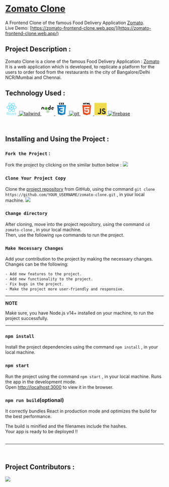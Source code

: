 # [Zomato Clone](https://zomato-frontend-clone.web.app/)

A Frontend Clone of the famous Food Delivery Application [Zomato](https://www.zomato.com/bangalore/restaurants?utm_source=google&utm_medium=cpc&utm_campaign=Gsearch_P-MWeb_O-NA_C-Brand_A-NewUser_SC-Generic_L-PanIndia&utm_term=zomato&gclid=EAIaIQobChMIhqvg7vev8wIVd51LBR1U1goKEAAYASAAEgJLS_D_BwE).<br>
Live Demo: [https://zomato-frontend-clone.web.app/](https://zomato-frontend-clone.web.app/)

## Project Description :

Zomato Clone is a clone of the famous Food Delivery Application : [Zomato](https://www.zomato.com/bangalore/restaurants?utm_source=google&utm_medium=cpc&utm_campaign=Gsearch_P-MWeb_O-NA_C-Brand_A-NewUser_SC-Generic_L-PanIndia&utm_term=zomato&gclid=EAIaIQobChMIhqvg7vev8wIVd51LBR1U1goKEAAYASAAEgJLS_D_BwE)<br>
It is a web application which is developed, to replicate a platform for the users to order food from the restaurants in the city of Bangalore/Delhi NCR/Mumbai and Chennai.

## Technology Used :
<p align="left"><a href="https://reactjs.org/" target="_blank"> <img src="https://raw.githubusercontent.com/devicons/devicon/master/icons/react/react-original-wordmark.svg" alt="react" width="40" height="40"/> </a> <a href="https://tailwindcss.com/" target="_blank"> <img src="https://www.vectorlogo.zone/logos/tailwindcss/tailwindcss-icon.svg" alt="tailwind" width="40" height="40"/> </a> <a href="https://nodejs.org" target="_blank"> <img src="https://raw.githubusercontent.com/devicons/devicon/master/icons/nodejs/nodejs-original-wordmark.svg" alt="nodejs" width="40" height="40"/> </a><a href="https://www.w3schools.com/css/" target="_blank"> <img src="https://raw.githubusercontent.com/devicons/devicon/master/icons/css3/css3-original-wordmark.svg" alt="css3" width="40" height="40"/> </a> <a href="https://git-scm.com/" target="_blank"> <img src="https://www.vectorlogo.zone/logos/git-scm/git-scm-icon.svg" alt="git" width="40" height="40"/> </a> <a href="https://www.w3.org/html/" target="_blank"> <img src="https://raw.githubusercontent.com/devicons/devicon/master/icons/html5/html5-original-wordmark.svg" alt="html5" width="40" height="40"/> </a> <a href="https://developer.mozilla.org/en-US/docs/Web/JavaScript" target="_blank"> <img src="https://raw.githubusercontent.com/devicons/devicon/master/icons/javascript/javascript-original.svg" alt="javascript" width="40" height="40"/> </a><a href="https://firebase.google.com" target="_blank"><img src="https://cdn.jsdelivr.net/gh/devicons/devicon/icons/firebase/firebase-plain-wordmark.svg" alt="firebase" width="40" height="40"/></a>   </p><br>

## Installing and Using the Project : 

### `Fork the Project` :
Fork the project by clicking on the similar button below :
<img src="https://docs.github.com/assets/images/help/repository/fork_button.jpg">

### `Clone Your Project Copy`
Clone the [project repository](https://github.com/euhidaman/zomato-clone.git) from GitHub, using the command `git clone https://github.com/YOUR_USERNAME/zomato-clone.git` , in your local machine.
<img src="https://docs.github.com/assets/images/help/repository/https-url-clone.png">

### `Change directory`
After cloning, move into the project repository, using the command `cd zomato-clone` , in your local machine.<br>
Then, use the following `npm` commands to run the project.

### `Make Necessary Changes`
Add your contribution to the project by making the necessary changes.<br/>
Changes can be the following:
    
    - Add new features to the project.
    - Add new functionality to the project.
    - Fix bugs in the project.
    - Make the project more user-friendly and responsive.

---
**NOTE**

Make sure, you have Node.js v14+ installed on your machine, to run the project successfully.

---

### `npm install`
Install the project dependencies using the command `npm install` , in your local machine.<br>

### `npm start`
Run the project using the command `npm start` , in your local machine.
Runs the app in the development mode.\
Open [http://localhost:3000](http://localhost:3000) to view it in the browser.

### `npm run build`(optional)
It correctly bundles React in production mode and optimizes the build for the best performance.

The build is minified and the filenames include the hashes.\
Your app is ready to be deployed !!<br/>
<br/>
<hr/>
<br>

## Project Contributors :
<a href="https://github.com/euhidaman/zomato-clone/graphs/contributors">
  <img src="https://contrib.rocks/image?repo=euhidaman/zomato-clone" />
</a>